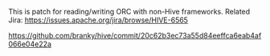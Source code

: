 This is patch for reading/writing ORC with non-Hive frameworks.
Related Jira:
https://issues.apache.org/jira/browse/HIVE-6565

https://github.com/branky/hive/commit/20c62b3ec73a55d84eeffca6eab4af066e04e22a
